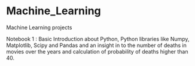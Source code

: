 # Machine_Learning
Machine Learning projects

Notebook 1 : Basic Introduction about Python, Python libraries like Numpy, Matplotlib, Scipy and Pandas and an insight in to the number of deaths in movies over the years and calculation of probability of deaths higher than 40.
